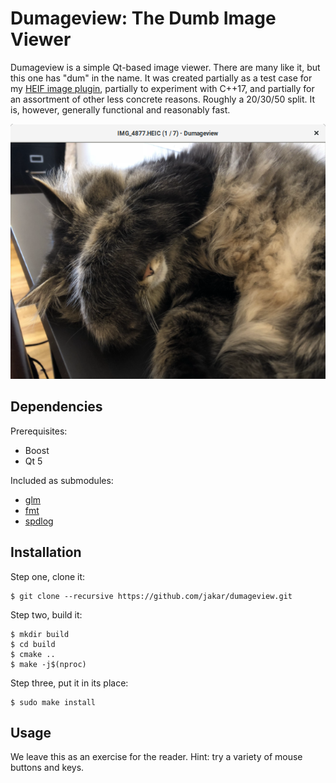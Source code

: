 # Dumageview: The Dumb Image Viewer
Dumageview is a simple Qt-based image viewer. There are many like it, but this
one has "dum" in the name. It was created partially as a test case for my [HEIF
image plugin], partially to experiment with C++17, and partially for an
assortment of other less concrete reasons. Roughly a 20/30/50 split. It is,
however, generally functional and reasonably fast.

[HEIF image plugin]: https://github.com/jakar/qt-heif-image-plugin

![Screenshot](doc/screenshot.png?raw=true)

## Dependencies
Prerequisites:
- Boost
- Qt 5

Included as submodules:
- [glm](https://github.com/g-truc/glm)
- [fmt](https://github.com/fmtlib/fmt)
- [spdlog](https://github.com/gabime/spdlog)

## Installation
Step one, clone it:
```console
$ git clone --recursive https://github.com/jakar/dumageview.git
```

Step two, build it:
```console
$ mkdir build
$ cd build
$ cmake ..
$ make -j$(nproc)
```

Step three, put it in its place:
```console
$ sudo make install
```

## Usage
We leave this as an exercise for the reader.
Hint: try a variety of mouse buttons and keys.
